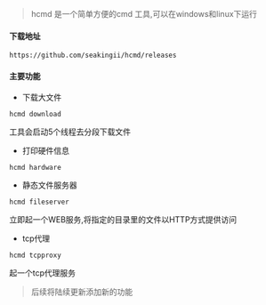 > hcmd 是一个简单方便的cmd 工具,可以在windows和linux下运行

#### 下载地址

```
https://github.com/seakingii/hcmd/releases
```

#### 主要功能 

- 下载大文件
```
hcmd download 
```
工具会启动5个线程去分段下载文件

- 打印硬件信息

```
hcmd hardware
```

- 静态文件服务器

```
hcmd fileserver
```

立即起一个WEB服务,将指定的目录里的文件以HTTP方式提供访问

- tcp代理

```
hcmd tcpproxy
```

起一个tcp代理服务




> 后续将陆续更新添加新的功能


